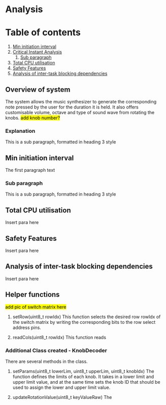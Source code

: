 # Analysis

# Table of contents
1. [Min initiation interval](#time_analysis)
2. [Critical Instant Analysis](#paragraph1)
    1. [Sub paragraph](#subparagraph1)
4. [Total CPU utilisation](#CPU_utilisation)
5. [Safety Features](#safety_features)
6. [Analysis of inter-task blocking dependencies](#intertask_blocking)


## Overview of system <a name="link1"></a>
The system allows the music synthesizer to generate the corresponding note pressed by the user for the duration it is held. It also offers customisable volume, octave and type of sound wave from rotating the knobs. <mark>add knob number?</mark>

### Explanation <a name="explanation"></a>
This is a sub paragraph, formatted in heading 3 style

## Min initiation interval <a name="time_analysis"></a>
The first paragraph text

### Sub paragraph <a name="subparagraph1"></a>
This is a sub paragraph, formatted in heading 3 style

## Total CPU utilisation <a name="CPU_utilisation"></a>
Insert para here

## Safety Features <a name="safety_features"></a>
Insert para here

## Analysis of inter-task blocking dependencies <a name="intertask_blocking"></a>
Insert para here


## Helper functions <a name="helper"></a>

<mark>add pic of switch matrix here</mark>

1. setRow(uint8_t rowIdx)
This function selects the desired row rowIdx of the switch matrix by writing the corresponding bits to the row select address pins.

2. readCols(uint8_t rowIdx)
This function reads 


### Additional Class created - KnobDecoder

There are several methods in the class.
1. setParams(uint8_t lowerLim, uint8_t upperLim, uint8_t knobIdx)
The function defines the limits of each knob. It takes in a lower limit and upper limit value, and at the same time sets the knob ID that should be used to assign the lower and upper limit value.

2. updateRotationValue(uint8_t keyValueRaw)
The 

